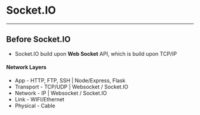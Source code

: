 # Socket.IO
----

## Before Socket.IO
* Socket.IO build upon **Web Socket** API, which is build upon TCP/IP

#### Network Layers
* App - HTTP, FTP, SSH | Node/Express, Flask
* Transport - TCP/UDP  | Websocket / Socket.IO
* Network - IP         | Websocket / Socket.IO
* Link - WIFI/Ethernet
* Physical - Cable

[img]: https://microchipdeveloper.com/local--files/tcpip:tcp-ip-five-layer-model/tcpip_5_layer_overview.png